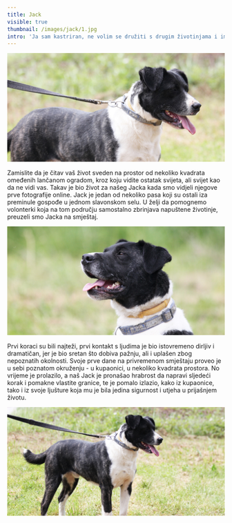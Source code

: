 ```yaml
---
title: Jack
visible: true
thumbnail: /images/jack/1.jpg
intro: 'Ja sam kastriran, ne volim se družiti s drugim životinjama i imam između 2-4 godine.'
---
```


![Jack](/images/jack/2.jpg)

Zamislite da je čitav vaš život sveden na prostor od nekoliko kvadrata omeđenih lančanom ogradom, kroz koju vidite ostatak svijeta, ali svijet kao da ne vidi vas. Takav je bio život za našeg Jacka kada smo vidjeli njegove prve fotografije online. Jack je jedan od nekoliko pasa koji su ostali iza preminule gospođe u jednom slavonskom selu. U želji da pomognemo volonterki koja na tom području samostalno zbrinjava napuštene životinje, preuzeli smo Jacka na smještaj.

![Jack](/images/jack/3.jpg)

Prvi koraci su bili najteži, prvi kontakt s ljudima je bio istovremeno dirljiv i dramatičan, jer je bio sretan što dobiva pažnju, ali i uplašen zbog nepoznatih okolnosti. Svoje prve dane na privremenom smještaju proveo je u sebi poznatom okruženju - u kupaonici, u nekoliko kvadrata prostora. No vrijeme je prolazilo, a naš Jack je pronašao hrabrost da napravi sljedeći korak i pomakne vlastite granice, te je pomalo izlazio, kako iz kupaonice, tako i iz svoje ljušture koja mu je bila jedina sigurnost i utjeha u prijašnjem životu.

![Jack](/images/jack/4.jpg)